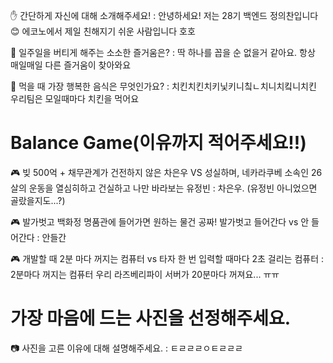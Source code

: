 ✋ 간단하게 자신에 대해 소개해주세요!
: 안녕하세요! 저는 28기 백엔드 정의찬입니다😊
 에코노에서 제일 친해지기 쉬운 사람입니다 호호
 
🎁 일주일을 버티게 해주는 소소한 즐거움은? 
: 딱 하나를 꼽을 순 없을거 같아요. 항상 매일매일 다른 즐거움이 찾아와요
  
👅 먹을 때 가장 행복한 음식은 무엇인가요?
: 치킨치킨치키닟키니칰ㄴ치니치킼니치킨
    우리팀은 모일때마다 치킨을 먹어요
 
# Balance Game(이유까지 적어주세요!!)

🎮 빚 500억 + 채무관계가 건전하지 않은 차은우 VS 성실하며, 네카라쿠베 소속인 26살의 운동을 열심히하고 건실하고 나만 바라보는 유정빈
: 차은우.
  (유정빈 아니었으면 골랐을지도...?)

🎮 발가벗고 백화정 명품관에 들어가면 원하는 물건 공짜! 발가벗고 들어간다 vs 안 들어간다
: 안들간

🎮 개발할 때 2분 마다 꺼지는 컴퓨터 vs 타자 한 번 입력할 때마다 2초 걸리는 컴퓨터
: 2분마다 꺼지는 컴퓨터
  우리 라즈베리파이 서버가 20분마다 꺼져요... ㅠㅠ


# 가장 마음에 드는 사진을 선정해주세요. 
📷 사진을 고른 이유에 대해 설명해주세요. 
: ㅌㄹㄹㄹㅇㅌㄹㄹㄹ
